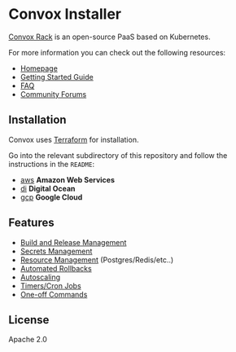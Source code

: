 # Convox Installer

[Convox Rack](https://github.com/convox/convox) is an open-source PaaS based on Kubernetes.

For more information you can check out the following resources:

- [Homepage](https://convox.com)
- [Getting Started Guide](https://docs.convox.com/introduction/getting-started)
- [FAQ](https://docs.convox.com/introduction/faq)
- [Community Forums](https://community.convox.com/)

## Installation

Convox uses [Terraform](https://www.terraform.io/) for installation.

Go into the relevant subdirectory of this repository and follow the instructions in the `README`:

* [aws](/aws) **Amazon Web Services**
* [di](/do) **Digital Ocean**
* [gcp](/gcp) **Google Cloud**

## Features

* [Build and Release Management](https://docs.convox.com/deployment/builds)
* [Secrets Management](https://docs.convox.com/application/environment)
* [Resource Management](https://docs.convox.com/use-cases/resources) \(Postgres/Redis/etc..\)
* [Automated Rollbacks](https://docs.convox.com/deployment/rolling-back)
* [Autoscaling](https://docs.convox.com/deployment/scaling)
* [Timers/Cron Jobs](https://docs.convox.com/application/timers)
* [One-off Commands](https://docs.convox.com/management/one-off-commands)

## License

Apache 2.0
